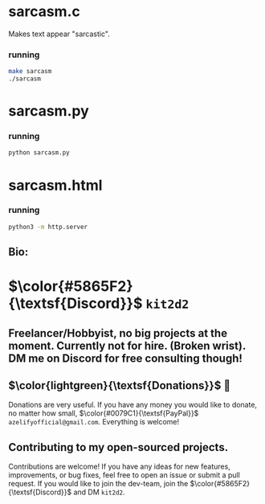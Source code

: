 # sarcasm.c
Makes text appear "sarcastic".

### running
```bash
make sarcasm
./sarcasm
```
# sarcasm.py
### running
```bash
python sarcasm.py
```
# sarcasm.html
### running
```bash
python3 -m http.server
```
## Bio:

# $\color{#5865F2}{\textsf{Discord}}$ `kit2d2`

## Freelancer/Hobbyist, no big projects at the moment. Currently not for hire. (Broken wrist). DM me on Discord for free consulting though!

## $\color{lightgreen}{\textsf{Donations}}$ 💸
Donations are very useful. If you have any money you would like to donate, no matter how small, $\color{#0079C1}{\textsf{PayPal}}$ `azelifyofficial@gmail.com`. Everything is welcome!

## Contributing to my open-sourced projects.
Contributions are welcome! If you have any ideas for new features, improvements, or bug fixes, feel free to open an issue or submit a pull request. If you would like to join the dev-team, join the $\color{#5865F2}{\textsf{Discord}}$ and DM `kit2d2`.


